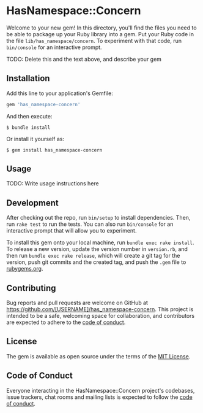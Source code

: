 # HasNamespace::Concern

Welcome to your new gem! In this directory, you'll find the files you need to be able to package up your Ruby library into a gem. Put your Ruby code in the file `lib/has_namespace/concern`. To experiment with that code, run `bin/console` for an interactive prompt.

TODO: Delete this and the text above, and describe your gem

## Installation

Add this line to your application's Gemfile:

```ruby
gem 'has_namespace-concern'
```

And then execute:

    $ bundle install

Or install it yourself as:

    $ gem install has_namespace-concern

## Usage

TODO: Write usage instructions here

## Development

After checking out the repo, run `bin/setup` to install dependencies. Then, run `rake test` to run the tests. You can also run `bin/console` for an interactive prompt that will allow you to experiment.

To install this gem onto your local machine, run `bundle exec rake install`. To release a new version, update the version number in `version.rb`, and then run `bundle exec rake release`, which will create a git tag for the version, push git commits and the created tag, and push the `.gem` file to [rubygems.org](https://rubygems.org).

## Contributing

Bug reports and pull requests are welcome on GitHub at https://github.com/[USERNAME]/has_namespace-concern. This project is intended to be a safe, welcoming space for collaboration, and contributors are expected to adhere to the [code of conduct](https://github.com/[USERNAME]/has_namespace-concern/blob/master/CODE_OF_CONDUCT.md).

## License

The gem is available as open source under the terms of the [MIT License](https://opensource.org/licenses/MIT).

## Code of Conduct

Everyone interacting in the HasNamespace::Concern project's codebases, issue trackers, chat rooms and mailing lists is expected to follow the [code of conduct](https://github.com/[USERNAME]/has_namespace-concern/blob/master/CODE_OF_CONDUCT.md).
